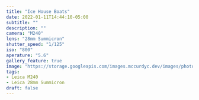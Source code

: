 ```yaml
---
title: "Ice House Boats"
date: 2022-01-11T14:44:10-05:00
subtitle: ""
description: ""
camera: "M240"
lens: "28mm Summicron"
shutter_speed: "1/125"
iso: "800"
aperature: "5.6"
gallery_feature: true
image: "https://storage.googleapis.com/images.mccurdyc.dev/images/photography/2022-01-11-boats-l240-28mm-s30-f34-i400.jpg"
tags:
- Leica M240
- Leica 28mm Summicron
draft: false
---
```

